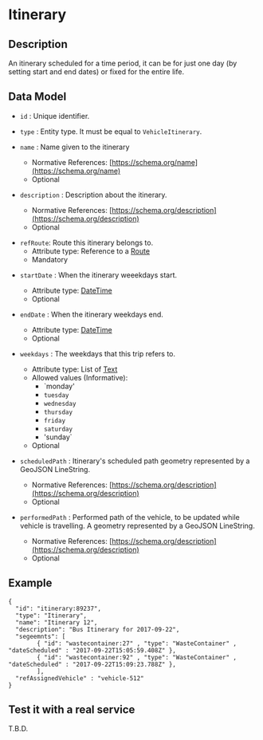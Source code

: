 # Itinerary

## Description

An itinerary scheduled for a time period, it can be for just one day (by setting start and end dates) or fixed for the entire life. 

## Data Model

+ `id` : Unique identifier. 

+ `type` : Entity type. It must be equal to `VehicleItinerary`. 

+ `name` : Name given to the itinerary
    + Normative References: [https://schema.org/name](https://schema.org/name)
    + Optional

+ `description` : Description about the itinerary. 
    + Normative References: [https://schema.org/description](https://schema.org/description)
    + Optional

- `refRoute`: Route this itinerary belongs to.
    + Attribute type: Reference to a [Route](../../Route/doc/spec.md)
    + Mandatory

+ `startDate` : When the itinerary weeekdays start.
    + Attribute type: [DateTime](https://schema.org/DateTime)
    + Optional

+ `endDate` : When the itinerary weekdays end.
    + Attribute type: [DateTime](https://schema.org/DateTime)
    + Optional

+ `weekdays` : The weekdays that this trip refers to.
    + Attribute type: List of [Text](http://schema.org/Text)
    + Allowed values (Informative):
        + `monday'
        + `tuesday`
        + `wednesday`
        + `thursday`
        + `friday`
        + `saturday`
        + 'sunday`
    + Optional

+ `scheduledPath` : Itinerary's scheduled path geometry represented by a GeoJSON LineString. 
    + Normative References: [https://schema.org/description](https://schema.org/description)
    + Optional

+ `performedPath` : Performed path of the vehicle, to be updated while vehicle is travelling. A geometry represented by a GeoJSON LineString. 
    + Normative References: [https://schema.org/description](https://schema.org/description)
    + Optional

## Example

    {
      "id": "itinerary:89237",
      "type": "Itinerary",
      "name": "Itinerary 12",
      "description": "Bus Itinerary for 2017-09-22",
      "segeemnts": [
            { "id": "wastecontainer:27" , "type": "WasteContainer" , "dateScheduled" : "2017-09-22T15:05:59.408Z" },
            { "id": "wastecontainer:92" , "type": "WasteContainer" , "dateScheduled" : "2017-09-22T15:09:23.788Z" },
            ],
      "refAssignedVehicle" : "vehicle-512"
    }
    
## Test it with a real service

T.B.D.
